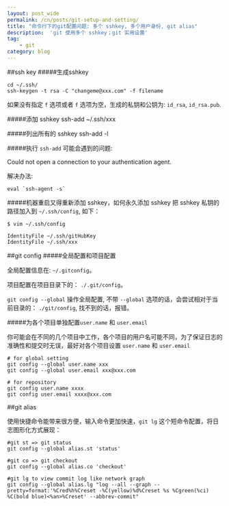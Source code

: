 ```yaml
---
layout: post_wide
permalink: /cn/posts/git-setup-and-setting/
title: "命令行下的git配置问题: 多个 sshkey, 多个用户身份, git alias"
description:  'git 使用多个 sshkey；git 实用设置'
tag:
    - git
category: blog
---
```


##ssh key
#####生成sshkey
```
cd ~/.ssh/
ssh-keygen -t rsa -C "changeme@xxx.com" -f filename
```
如果没有指定 `f` 选项或者 `f` 选项为空，生成的私钥和公钥为: `id_rsa`, `id_rsa.pub`.

#####添加 sshkey
    ssh-add ~/.ssh/xxx

#####列出所有的 sshkey
    ssh-add -l

#####执行 `ssh-add` 可能会遇到的问题:
<p class="alert alert-error">Could not open a connection to your authentication agent.</p>

解决办法:
   
    eval `ssh-agent -s`

#####机器重启又得重新添加 sshkey，如何永久添加 sshkey
把 sshkey 私钥的路径加入到 `~/.ssh/config`, 如下：

```
$ vim ~/.ssh/config

IdentityFile ~/.ssh/gitHubKey
IdentityFile ~/.ssh/xxx
```

##git config
#####全局配置和项目配置

全局配置信息在: `~/.gitconfig`。

项目配置在项目目录下的： `./.git/config`。

`git config --global` 操作全局配置, 不带 `--global` 选项的话，会尝试相对于当前目录的： `./git/config`, 找不到的话，报错。

#####为各个项目单独配置`user.name` 和 `user.email`

你可能会在不同的几个项目中工作，各个项目的用户名可能不同，为了保证日志的准确性和提交时无误，最好对各个项目设置 `user.name` 和 `user.email`


```
# for global setting
git config --global user.name xxx
git config --global user.email xxx@xxx.com

# for repository
git config user.name xxxx
git config user.email xxxx@xxx.com
```

##git alias

使用快捷命令能带来很方便，输入命令更加快速，`git lg` 这个短命令配置，将日志图形化方式展现：


```
#git st => git status
git config --global alias.st 'status'

#git co => git checkout
git config --global alias.co 'checkout'

#git lg to view commit log like network graph
git config --global alias.lg "log --all --graph --pretty=format:'%Cred%h%Creset -%C(yellow)%d%Creset %s %Cgreen(%ci) %C(bold blue)<%an>%Creset' --abbrev-commit"
```
